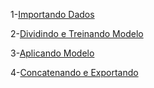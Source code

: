 
1-[Importando Dados](https://github.com/PedroAtemRibeiro/AnalisePreditiva/blob/main/ImportandoDados.md)

2-[Dividindo e Treinando Modelo](https://github.com/PedroAtemRibeiro/AnalisePreditiva/blob/main/dividindoTreinando.md)

3-[Aplicando Modelo](https://github.com/PedroAtemRibeiro/AnalisePreditiva/blob/main/usandoModelo.md)

4-[Concatenando e Exportando](https://github.com/PedroAtemRibeiro/AnalisePreditiva/blob/main/ConcatenandoeExportando.md)
